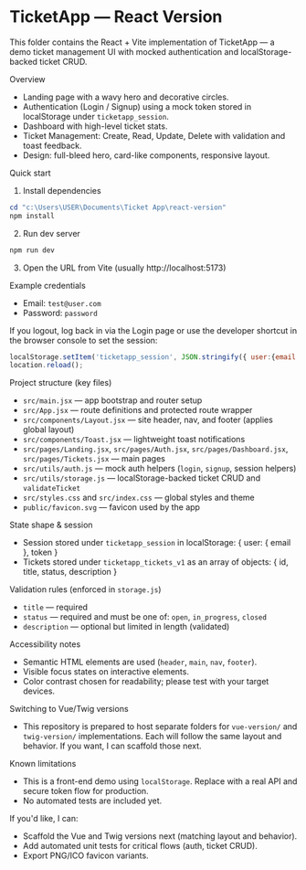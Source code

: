 # TicketApp — React Version

This folder contains the React + Vite implementation of TicketApp — a demo ticket management UI with mocked authentication and localStorage-backed ticket CRUD.

Overview
- Landing page with a wavy hero and decorative circles.
- Authentication (Login / Signup) using a mock token stored in localStorage under `ticketapp_session`.
- Dashboard with high-level ticket stats.
- Ticket Management: Create, Read, Update, Delete with validation and toast feedback.
- Design: full-bleed hero, card-like components, responsive layout.

Quick start
1. Install dependencies

```powershell
cd "c:\Users\USER\Documents\Ticket App\react-version"
npm install
```

2. Run dev server

```powershell
npm run dev
```

3. Open the URL from Vite (usually http://localhost:5173)

Example credentials
- Email: `test@user.com`
- Password: `password`

If you logout, log back in via the Login page or use the developer shortcut in the browser console to set the session:

```js
localStorage.setItem('ticketapp_session', JSON.stringify({ user:{email:'test@user.com'}, token:'mock-token-123' }));
location.reload();
```

Project structure (key files)
- `src/main.jsx` — app bootstrap and router setup
- `src/App.jsx` — route definitions and protected route wrapper
- `src/components/Layout.jsx` — site header, nav, and footer (applies global layout)
- `src/components/Toast.jsx` — lightweight toast notifications
- `src/pages/Landing.jsx`, `src/pages/Auth.jsx`, `src/pages/Dashboard.jsx`, `src/pages/Tickets.jsx` — main pages
- `src/utils/auth.js` — mock auth helpers (`login`, `signup`, session helpers)
- `src/utils/storage.js` — localStorage-backed ticket CRUD and `validateTicket`
- `src/styles.css` and `src/index.css` — global styles and theme
- `public/favicon.svg` — favicon used by the app

State shape & session
- Session stored under `ticketapp_session` in localStorage: { user: { email }, token }
- Tickets stored under `ticketapp_tickets_v1` as an array of objects: { id, title, status, description }

Validation rules (enforced in `storage.js`)
- `title` — required
- `status` — required and must be one of: `open`, `in_progress`, `closed`
- `description` — optional but limited in length (validated)

Accessibility notes
- Semantic HTML elements are used (`header`, `main`, `nav`, `footer`).
- Visible focus states on interactive elements.
- Color contrast chosen for readability; please test with your target devices.

Switching to Vue/Twig versions
- This repository is prepared to host separate folders for `vue-version/` and `twig-version/` implementations. Each will follow the same layout and behavior. If you want, I can scaffold those next.

Known limitations
- This is a front-end demo using `localStorage`. Replace with a real API and secure token flow for production.
- No automated tests are included yet.

If you'd like, I can:
- Scaffold the Vue and Twig versions next (matching layout and behavior).
- Add automated unit tests for critical flows (auth, ticket CRUD).
- Export PNG/ICO favicon variants.
